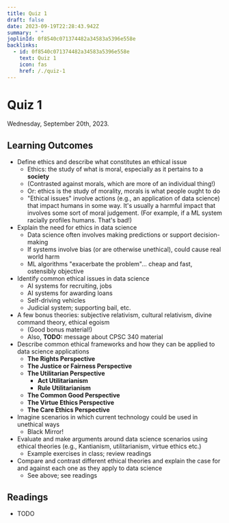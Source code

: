 ```yaml
---
title: Quiz 1
draft: false
date: 2023-09-19T22:28:43.942Z
summary: " "
joplinId: 0f8540c071374482a34583a5396e558e
backlinks:
  - id: 0f8540c071374482a34583a5396e558e
    text: Quiz 1
    icon: fas
    href: /./quiz-1
---
```


# Quiz 1

Wednesday, September 20th, 2023.

## Learning Outcomes

- Define ethics and describe what constitutes an ethical issue
  - Ethics: the study of what is moral, especially as it pertains to a **society**
  - (Contrasted against morals, which are more of an individual thing!)
  - Or: ethics is the study of morality, morals is what people ought to do
  - "Ethical issues" involve actions (e.g., an application of data science) that impact humans in some way. It's usually a harmful impact that involves some sort of moral judgement. (For example, if a ML system racially profiles humans. That's bad!)
- Explain the need for ethics in data science
  - Data science often involves making predictions or support decision-making
  - If systems involve bias (or are otherwise unethical), could cause real world harm
  - ML algorithms "exacerbate the problem"... cheap and fast, ostensibly objective
- Identify common ethical issues in data science
  - AI systems for recruiting, jobs
  - AI systems for awarding loans
  - Self-driving vehicles
  - Judicial system; supporting bail, etc.
- A few bonus theories: subjective relativism, cultural relativism, divine command theory, ethical egoism
  - (Good bonus material!)
  - Also, **TODO:** message about CPSC 340 material
- Describe common ethical frameworks and how they can be applied to data science applications
  - **The Rights Perspective**
  - **The Justice or Fairness Perspective**
  - **The Utilitarian Perspective**
    - **Act Utilitarianism**
    - **Rule Utilitarianism**
  - **The Common Good Perspective**
  - **The Virtue Ethics Perspective**
  - **The Care Ethics Perspective**
- Imagine scenarios in which current technology could be used in unethical ways
  - Black Mirror!
- Evaluate and make arguments around data science scenarios using ethical theories (e.g., Kantianism, utilitarianism, virtue ethics etc.)
  - Example exercises in class; review readings
- Compare and contrast different ethical theories and explain the case for and against each one as they apply to data science
  - See above; see readings

## Readings

- TODO
